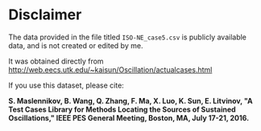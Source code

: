 # Disclaimer

The data provided in the file titled `ISO-NE_case5.csv` is publicly available data, and is not created or edited by me.

It was obtained directly from http://web.eecs.utk.edu/~kaisun/Oscillation/actualcases.html



If you use this dataset, please cite:

**S. Maslennikov, B. Wang, Q. Zhang, F. Ma, X. Luo, K. Sun, E. Litvinov, "A Test Cases Library for Methods Locating the Sources of Sustained Oscillations," IEEE PES General Meeting, Boston, MA, July 17-21, 2016.**
